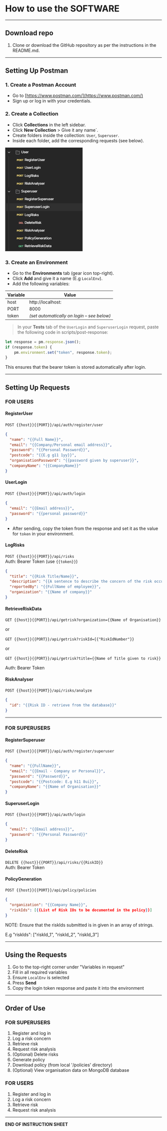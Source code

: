 
# How to use the SOFTWARE

---

## Download repo
1. Clone or download the GitHub repository as per the instructions in the README.md.

---

## Setting Up Postman

### 1. Create a Postman Account
- Go to [https://www.postman.com/](https://www.postman.com/)
- Sign up or log in with your credentials.

### 2. Create a Collection
- Click **Collections** in the left sidebar.
- Click **New Collection** > Give it any name`.
- Create folders inside the collection: `User`, `Superuser`.
- Inside each folder, add the corresponding requests (see below).

![Collections](./frontend/public/assets/Collections.png)


### 3. Create an Environment
- Go to the **Environments** tab (gear icon top-right).
- Click **Add** and give it a name (E.g `LocalEnv`).
- Add the following variables:

| Variable | Value |
|----------|-------|
| host     | http://localhost: |
| PORT     | 8000 |
| token    | *(set automatically on login – see below)* |

> In your **Tests** tab of the `UserLogin` and `SuperuserLogin` request, paste the following code in scripts/post-response:
```javascript
let response = pm.response.json();
if (response.token) {
    pm.environment.set("token", response.token);
}
```
This ensures that the bearer token is stored automatically after login.


---

## Setting Up Requests

### FOR USERS

#### RegisterUser  
`POST {{host}}{{PORT}}/api/auth/register/user`
```json
{
  "name": "{{Full Name}}",
  "email": "{{Company/Personal email address}}",
  "password": "{{Personal Password}}",
  "postcode": "{{E.g g11 1yy}}",
  "organisationPassword": "{{password given by superuser}}",
  "companyName": "{{CompanyName}}"
}
```

#### UserLogin  
`POST {{host}}{{PORT}}/api/auth/login`
```json
{
  "email": "{{Email address}}",
  "password": "{{personal password}}"
}
```

- After sending, copy the token from the response and set it as the value for `token` in your environment.

#### LogRisks  
`POST {{host}}{{PORT}}/api/risks`  
Auth: Bearer Token (use `{{token}}`)
```json
{
  "title": "{{Risk Title/Name}}",
  "description": "{{A sentence to describe the concern of the risk occurring}}",
  "reportedBy": "{{FullName of employee}}",
  "organization": "{{Name of company}}"
}
```

#### RetrieveRiskData  
`GET {{host}}{{PORT}}/api/getrisk?organization={{Name of Organisation}}`  

or

`GET {{host}}{{PORT}}/api/getrisk?riskId={{"RiskIdNumber"}}`

or

`GET {{host}}{{PORT}}/api/getrisk?title={{Name of Title given to risk}}`

Auth: Bearer Token

#### RiskAnalyser  
`POST {{host}}{{PORT}}/api/risks/analyze`
```json
{
  "id": "{{Risk ID - retrieve from the database}}"
}
```


---

### FOR SUPERUSERS

#### RegisterSuperuser  
`POST {{host}}{{PORT}}/api/auth/register/superuser`
```json
{
  "name": "{{FullName}}",
  "email": "{{Email - Company or Personal}}",
  "password": "{{Password}}",
  "postcode": "{{Postcode: E.g h11 8ui}}",
  "companyName": "{{Name of Organisation}}"
}
```

#### SuperuserLogin  
`POST {{host}}{{PORT}}/api/auth/login`
```json
{
  "email": "{{Email address}}",
  "password": "{{Personal Password}}"
}
```

#### DeleteRisk  
`DELETE {{host}}{{PORT}}/api/risks/{{RiskID}}`  
Auth: Bearer Token

#### PolicyGeneration  
`POST {{host}}{{PORT}}/api/policy/policies`
```json
{
  "organization": "{{Company Name}}",
  "riskIds": [{{List of Risk IDs to be documented in the policy}}]
}
```
NOTE: Ensure that the riskIds submitted is in given in an array of strings.

E.g "riskIds": ["riskId_1", "riskId_2", "riskId_3"]

---

## Using the Requests

1. Go to the top-right corner under "Variables in request"
2. Fill in all required variables
3. Ensure `LocalEnv` is selected
4. Press **Send**
5. Copy the login token response and paste it into the environment

---

## Order of Use

### FOR SUPERUSERS
1. Register and log in  
2. Log a risk concern  
3. Retrieve risk  
4. Request risk analysis  
5. (Optional) Delete risks  
6. Generate policy  
7. Download policy (from local '/policies' directory)
8. (Optional) View organisation data on MongoDB database

### FOR USERS
1. Register and log in  
2. Log a risk concern  
3. Retrieve risk  
4. Request risk analysis

---

**END OF INSTRUCTION SHEET**

